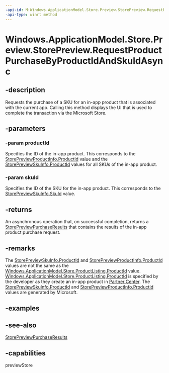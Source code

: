 ```yaml
---
-api-id: M:Windows.ApplicationModel.Store.Preview.StorePreview.RequestProductPurchaseByProductIdAndSkuIdAsync(System.String,System.String)
-api-type: winrt method
---
```


<!-- Method syntax
public Windows.Foundation.IAsyncOperation<Windows.ApplicationModel.Store.Preview.StorePreviewPurchaseResults> RequestProductPurchaseByProductIdAndSkuIdAsync(System.String productId, System.String skuId)
-->

# Windows.ApplicationModel.Store.Preview.StorePreview.RequestProductPurchaseByProductIdAndSkuIdAsync

## -description
Requests the purchase of a SKU for an in-app product that is associated with the current app. Calling this method displays the UI that is used to complete the transaction via the Microsoft Store.

## -parameters
### -param productId
Specifies the ID of the in-app product. This corresponds to the [StorePreviewProductInfo.ProductId](storepreviewproductinfo_productid.md) value and the [StorePreviewSkuInfo.ProductId](storepreviewskuinfo_productid.md) values for all SKUs of the in-app product.

### -param skuId
Specifies the ID of the SKU for the in-app product. This corresponds to the [StorePreviewSkuInfo.SkuId](storepreviewskuinfo_skuid.md) value.

## -returns
An asynchronous operation that, on successful completion, returns a [StorePreviewPurchaseResults](storepreviewpurchaseresults.md) that contains the results of the in-app product purchase request.

## -remarks
The [StorePreviewSkuInfo.ProductId](storepreviewskuinfo_productid.md) and [StorePreviewProductInfo.ProductId](storepreviewproductinfo_productid.md) values are not the same as the [Windows.ApplicationModel.Store.ProductListing.ProductId](../windows.applicationmodel.store/productlisting_productid.md) value. [Windows.ApplicationModel.Store.ProductListing.ProductId](../windows.applicationmodel.store/productlisting_productid.md) is specified by the developer as they create an in-app product in [Partner Center](https://partner.microsoft.com/dashboard). The [StorePreviewSkuInfo.ProductId](storepreviewskuinfo_productid.md) and [StorePreviewProductInfo.ProductId](storepreviewproductinfo_productid.md) values are generated by Microsoft.

## -examples

## -see-also
[StorePreviewPurchaseResults](storepreviewpurchaseresults.md)

## -capabilities
previewStore
